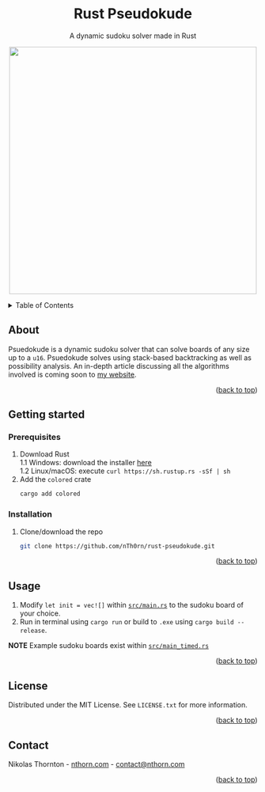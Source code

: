 
<a id="readme-top"></a>
<div align="center">
<h1 align="center">Rust Pseudokude</h1>

  <p align="center">
    A dynamic sudoku solver made in Rust
  </p>

  <p align="center">
<img src="https://nthorn.com/images/rust-pseudokude/solving_example.gif" width="500">
</p>
</div>

<details>
  <summary>Table of Contents</summary>
  <ol>
    <li>
      <a href="#about">About</a>
    </li>
    <li>
      <a href="#getting-started">Getting started</a>
      <ul>
        <li><a href="#prerequisites">Prerequisites</a></li>
      </ul>
      <ul>
        <li><a href="#installation">Installation</a></li>
      </ul>
    </li>
    <li><a href="#usage">Usage</a></li>
    <li><a href="#license">License</a></li>
    <li><a href="#contact">Contact</a></li>
  </ol>
</details>



<!-- ABOUT -->
## About
Psuedokude is a dynamic sudoku solver that can solve boards of any size up to a `u16`. Psuedokude solves using stack-based backtracking as well as possibility analysis. An in-depth article discussing all the algorithms involved is coming soon to [my website](https://nthorn.com).

<p align="right">(<a href="#readme-top">back to top</a>)</p>

<!-- INSTALLATION -->
## Getting started

### Prerequisites

1. Download Rust\
1.1 Windows: download the installer [here](https://rustup.rs/)\
1.2 Linux/macOS: execute `curl https://sh.rustup.rs -sSf | sh`
3. Add the `colored` crate
   ```sh
   cargo add colored
   ```

### Installation

1. Clone/download the repo
   ```sh
   git clone https://github.com/nTh0rn/rust-pseudokude.git
   ```

<p align="right">(<a href="#readme-top">back to top</a>)</p>

<!-- USAGE -->
## Usage
1. Modify `let init = vec![]` within [`src/main.rs`](https://github.com/nTh0rn/rust-pseudokude/blob/master/src/main.rs) to the sudoku board of your choice.
2. Run in terminal using `cargo run` or build to `.exe` using `cargo build --release`.

<b>NOTE</b>
Example sudoku boards exist within [`src/main_timed.rs`](https://github.com/nTh0rn/rust-pseudokude/blob/master/src/main_timed.rs)

<p align="right">(<a href="#readme-top">back to top</a>)</p>

<!-- LICENSE -->
## License

Distributed under the MIT License. See `LICENSE.txt` for more information.

<p align="right">(<a href="#readme-top">back to top</a>)</p>



<!-- CONTACT -->
## Contact

Nikolas Thornton - [nthorn.com](https://nthorn.com) - contact@nthorn.com

<p align="right">(<a href="#readme-top">back to top</a>)</p>

